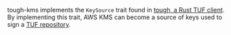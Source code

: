 tough-kms implements the `KeySource` trait found in [tough, a Rust TUF client](https://github.com/awslabs/tough).
By implementing this trait, AWS KMS can become a source of keys used to sign a [TUF repository](https://theupdateframework.github.io/).
